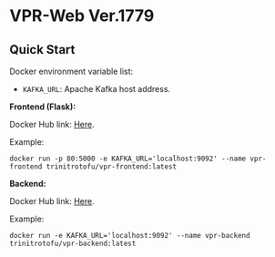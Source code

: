 # VPR-Web Ver.1779

## Quick Start

Docker environment variable list:

+ `KAFKA_URL`: Apache Kafka host address.

**Frontend (Flask):**

Docker Hub link: [Here](https://hub.docker.com/repository/docker/trinitrotofu/vpr-frontend/general).

Example:

```shell
docker run -p 80:5000 -e KAFKA_URL='localhost:9092' --name vpr-frontend trinitrotofu/vpr-frontend:latest
```

**Backend:**

Docker Hub link: [Here](https://hub.docker.com/repository/docker/trinitrotofu/vpr-backend/general).

Example:

```shell
docker run -e KAFKA_URL='localhost:9092' --name vpr-backend trinitrotofu/vpr-backend:latest
```
